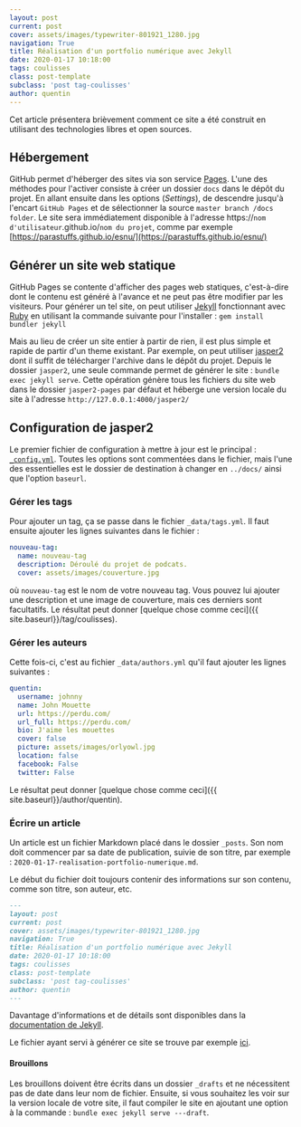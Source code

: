 ```yaml
---
layout: post
current: post
cover: assets/images/typewriter-801921_1280.jpg
navigation: True
title: Réalisation d'un portfolio numérique avec Jekyll
date: 2020-01-17 10:18:00
tags: coulisses
class: post-template
subclass: 'post tag-coulisses'
author: quentin
---
```


Cet article présentera brièvement comment ce site a été construit en utilisant des technologies libres et open sources.

## Hébergement
GitHub permet d'héberger des sites via son service [Pages](https://pages.github.com/).
L'une des méthodes pour l'activer consiste à créer un dossier ```docs``` dans le dépôt du projet.
En allant ensuite dans les options (*Settings*), de descendre jusqu'à l'encart ```GitHub Pages``` et de sélectionner la source ```master branch /docs folder```.
Le site sera immédiatement disponible à l'adresse https://```nom d'utilisateur```.github.io/```nom du projet```,
comme par exemple [https://parastuffs.github.io/esnu/](https://parastuffs.github.io/esnu/)

## Générer un site web statique
GitHub Pages se contente d'afficher des pages web statiques, c'est-à-dire dont le contenu est généré à l'avance et ne peut pas être modifier par les visiteurs.
Pour générer un tel site, on peut utiliser [Jekyll](https://jekyllrb.com/) fonctionnant avec [Ruby](https://www.ruby-lang.org/fr/) en utilisant la commande suivante pour l'installer : ```gem install bundler jekyll```

Mais au lieu de créer un site entier à partir de rien, il est plus simple et rapide de partir d'un theme existant.
Par exemple, on peut utiliser [jasper2](https://github.com/jekyller/jasper2) dont il suffit de télécharger l'archive dans le dépôt du projet.
Depuis le dossier ```jasper2```, une seule commande permet de générer le site : ```bundle exec jekyll serve```.
Cette opération génère tous les fichiers du site web dans le dossier ```jasper2-pages``` par défaut et héberge une version locale du site à l'adresse ```http://127.0.0.1:4000/jasper2/```

## Configuration de jasper2
Le premier fichier de configuration à mettre à jour est le principal : [```_config.yml```](https://github.com/parastuffs/esnu/blob/master/jasper2/_config.yml).
Toutes les options sont commentées dans le fichier, mais l'une des essentielles est le dossier de destination à changer en ```../docs/``` ainsi que l'option ```baseurl```.

### Gérer les tags
Pour ajouter un tag, ça se passe dans le fichier `_data/tags.yml`.
Il faut ensuite ajouter les lignes suivantes dans le fichier :
```yaml
nouveau-tag:
  name: nouveau-tag
  description: Déroulé du projet de podcats.
  cover: assets/images/couverture.jpg
```
où `nouveau-tag` est le nom de votre nouveau tag.
Vous pouvez lui ajouter une description et une image de couverture, mais ces derniers sont facultatifs.
Le résultat peut donner [quelque chose comme ceci]({{ site.baseurl}}/tag/coulisses).

### Gérer les auteurs
Cette fois-ci, c'est au fichier `_data/authors.yml` qu'il faut ajouter les lignes suivantes :
```yaml
quentin:
  username: johnny
  name: John Mouette
  url: https://perdu.com/
  url_full: https://perdu.com/
  bio: J'aime les mouettes
  cover: false
  picture: assets/images/orlyowl.jpg
  location: false
  facebook: False
  twitter: False
```
Le résultat peut donner [quelque chose comme ceci]({{ site.baseurl}}/author/quentin).

### Écrire un article
Un article est un fichier Markdown placé dans le dossier `_posts`. Son nom doit commencer par sa date de publication, suivie de son titre, par exemple : `2020-01-17-realisation-portfolio-numerique.md`.

Le début du fichier doit toujours contenir des informations sur son contenu, comme son titre, son auteur, etc.
```markdown
---
layout: post
current: post
cover: assets/images/typewriter-801921_1280.jpg
navigation: True
title: Réalisation d'un portfolio numérique avec Jekyll
date: 2020-01-17 10:18:00
tags: coulisses
class: post-template
subclass: 'post tag-coulisses'
author: quentin
---
```
Davantage d'informations et de détails sont disponibles dans la [documentation de Jekyll](https://jekyllrb.com/docs/posts/).

Le fichier ayant servi à générer ce site se trouve par exemple [ici](https://github.com/parastuffs/esnu/blob/master/jasper2/_posts/2020-01-17-realisation-portfolio-numerique.md).

#### Brouillons
Les brouillons doivent être écrits dans un dossier ```_drafts``` et ne nécessitent pas de date dans leur nom de fichier.
Ensuite, si vous souhaitez les voir sur la version locale de votre site, il faut compiler le site en ajoutant une option à la commande : ```bundle exec jekyll serve ---draft```.
